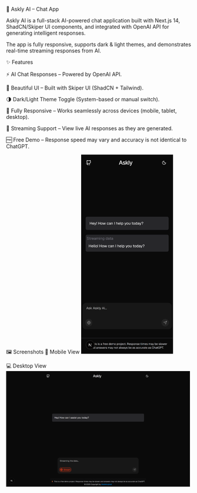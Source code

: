 🤖 Askly AI – Chat App

Askly AI is a full-stack AI-powered chat application built with Next.js 14, ShadCN/Skiper UI components, and integrated with OpenAI API for generating intelligent responses.

The app is fully responsive, supports dark & light themes, and demonstrates real-time streaming responses from AI.

✨ Features

⚡ AI Chat Responses – Powered by OpenAI API.

🎨 Beautiful UI – Built with Skiper UI (ShadCN + Tailwind).

🌗 Dark/Light Theme Toggle (System-based or manual switch).

📱 Fully Responsive – Works seamlessly across devices (mobile, tablet, desktop).

🔄 Streaming Support – View live AI responses as they are generated.

🆓 Free Demo – Response speed may vary and accuracy is not identical to ChatGPT.

🖼️ Screenshots
📱 Mobile View
<img src="./public/iPhone12Pro.png" width="250">



💻 Desktop View
<img src="./public/desktop.png" width="500">
